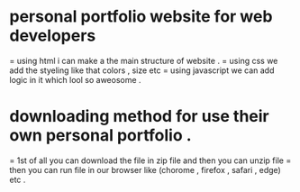 # personal portfolio website for web developers 

= using html i can make a the main structure of website .
= using css we add the styeling like that colors , size etc 
= using javascript we can add logic in it which lool so aweosome .

# downloading method for use their own personal portfolio .
= 1st of all you can download the file in zip file and then you can unzip file 
= then you can run file in our browser like (chorome , firefox , safari , edge) etc .
